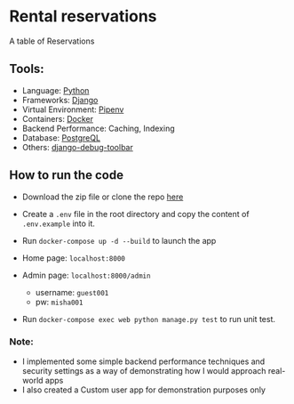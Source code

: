# Rental reservations
A table of Reservations


## Tools:

- Language: [Python](https://www.python.org/)
- Frameworks: [Django](https://www.djangoproject.com/)
- Virtual Environment: [Pipenv](https://pipenv.pypa.io/en/latest/)
- Containers: [Docker](https://www.docker.com/)
- Backend Performance: Caching, Indexing
- Database: [PostgreQL](https://www.postgresql.org/) 
- Others: [django-debug-toolbar](https://django-debug-toolbar.readthedocs.io/en/latest/index.html)

## How to run the code

- Download the zip file or clone the repo [here](https://github.com/bezalel001/rental-reservations.git)
- Create a `.env` file in the root directory and copy the content of `.env.example` into it.
- Run  `docker-compose up -d --build` to launch the app
- Home page:  `localhost:8000`
- Admin page:  `localhost:8000/admin`
  - username: `guest001`
  - pw: `misha001`

- Run `docker-compose exec web python manage.py test` to run unit test.



### Note:

- I implemented some simple backend performance techniques and security settings as a way of demonstrating how I would approach real-world apps
- I also created a Custom user app for demonstration purposes only



